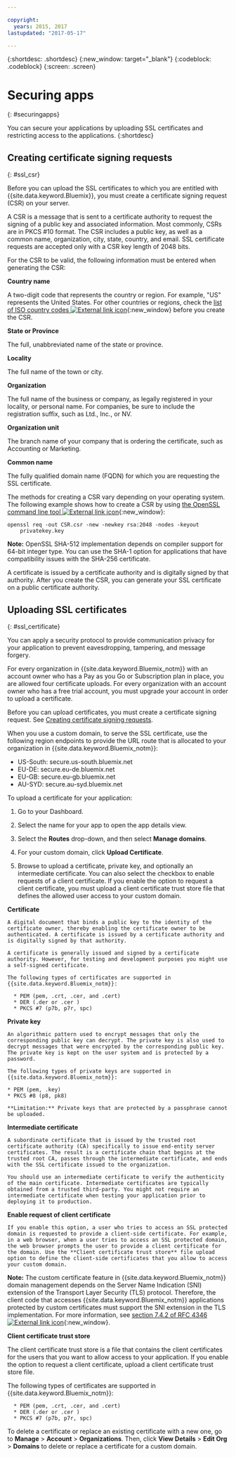 ```yaml
---

copyright:
  years: 2015, 2017
lastupdated: "2017-05-17"

---
```



{:shortdesc: .shortdesc}
{:new_window: target="_blank"}
{:codeblock: .codeblock}
{:screen: .screen}

# Securing apps
{: #securingapps}


You can secure your applications by uploading SSL certificates and restricting access to the applications.
{:shortdesc}

## Creating certificate signing requests
{: #ssl_csr}

Before you can upload the SSL certificates to which you are entitled with {{site.data.keyword.Bluemix}}, you must create a certificate signing request (CSR) on your server.

A CSR is a message that is sent to a certificate authority to request the signing of a public key and associated information. Most commonly, CSRs are in PKCS #10 format. The CSR includes a public key, as well as a common name, organization, city, state, country, and email. SSL certificate requests are accepted only with a CSR key length of 2048 bits.

For the CSR to be valid, the following information must be entered when generating the CSR:

**Country name**

  A two-digit code that represents the country or region. For example, "US" represents the United States. For other countries or regions, check the [list of ISO country codes ![External link icon](../icons/launch-glyph.svg "External link icon")](https://www.iso.org/obp/ui/#search){:new_window} before you create the CSR.

**State or Province**

  The full, unabbreviated name of the state or province.

**Locality**

  The full name of the town or city.

**Organization**

  The full name of the business or company, as legally registered in your locality, or personal name. For companies, be sure to include the registration suffix, such as Ltd., Inc., or NV.

**Organization unit**

  The branch name of your company that is ordering the certificate, such as Accounting or Marketing.

**Common name**

  The fully qualified domain name (FQDN) for which you are requesting the SSL certificate.

The methods for creating a CSR vary depending on your operating system. The following example shows how to create a CSR by using [the OpenSSL command line tool ![External link icon](../icons/launch-glyph.svg "External link icon")](http://www.openssl.org/){:new_window}:

```
openssl req -out CSR.csr -new -newkey rsa:2048 -nodes -keyout
    privatekey.key
```

**Note:** OpenSSL SHA-512 implementation depends on compiler support for 64-bit integer type. You can use the SHA-1 option for applications that have compatibility issues with the SHA-256 certificate.

A certificate is issued by a certificate authority and is digitally signed by that authority. After you create the CSR, you can generate your SSL certificate on a public certificate authority.

## Uploading SSL certificates
{: #ssl_certificate}

You can apply a security protocol to provide communication privacy for your application to prevent eavesdropping, tampering, and message forgery.

For every organization in {{site.data.keyword.Bluemix_notm}} with an account owner who has a Pay as you Go or Subscription plan in place, you are allowed four certificate uploads. For every organization with an account owner who has a free trial account, you must upgrade your account in order to upload a certificate.

Before you can upload certificates, you must create a certificate signing request. See [Creating certificate signing requests](#ssl_csr).

When you use a custom domain, to serve the SSL certificate, use the following region endpoints to provide the URL route that is allocated to your organization in {{site.data.keyword.Bluemix_notm}}:

  * US-South: secure.us-south.bluemix.net
  * EU-DE: secure.eu-de.bluemix.net
  * EU-GB: secure.eu-gb.bluemix.net
  * AU-SYD: secure.au-syd.bluemix.net


To upload a certificate for your application:

1. Go to your Dashboard.

2. Select the name for your app to open the app details view.

3. Select the **Routes** drop-down, and then select **Manage domains**.

3. For your custom domain, click **Upload Certificate**.

4. Browse to upload a certificate, private key, and optionally an intermediate certificate. You can also select the checkbox to enable requests of a client certificate. If you enable the option to request a client certificate, you must upload a client certificate trust store file that defines the allowed user access to your custom domain.

  **Certificate**

    A digital document that binds a public key to the identity of the certificate owner, thereby enabling the certificate owner to be authenticated. A certificate is issued by a certificate authority and is digitally signed by that authority.

	A certificate is generally issued and signed by a certificate authority. However, for testing and development purposes you might use a self-signed certificate.

    The following types of certificates are supported in {{site.data.keyword.Bluemix_notm}}:

      * PEM (pem, .crt, .cer, and .cert)
	  * DER (.der or .cer )
      * PKCS #7 (p7b, p7r, spc)

  **Private key**

    An algorithmic pattern used to encrypt messages that only the corresponding public key can decrypt. The private key is also used to decrypt messages that were encrypted by the corresponding public key. The private key is kept on the user system and is protected by a password.

    The following types of private keys are supported in {{site.data.keyword.Bluemix_notm}}:

    * PEM (pem, .key)
    * PKCS #8 (p8, pk8)

    **Limitation:** Private keys that are protected by a passphrase cannot be uploaded.

  **Intermediate certificate**

    A subordinate certificate that is issued by the trusted root certificate authority (CA) specifically to issue end-entity server certificates. The result is a certificate chain that begins at the trusted root CA, passes through the intermediate certificate, and ends with the SSL certificate issued to the organization.

    You should use an intermediate certificate to verify the authenticity of the main certificate. Intermediate certificates are typically obtained from a trusted third-party. You might not require an intermediate certificate when testing your application prior to deploying it to production.

  **Enable request of client certificate**

    If you enable this option, a user who tries to access an SSL protected domain is requested to provide a client-side certificate. For example, in a web browser, when a user tries to access an SSL protected domain, the web browser prompts the user to provide a client certificate for the domain. Use the **Client certificate trust store** file upload option to define the client-side certificates that you allow to access your custom domain.

  **Note:** The custom certificate feature in {{site.data.keyword.Bluemix_notm}} domain management depends on the Server Name Indication (SNI) extension of the Transport Layer Security (TLS) protocol. Therefore, the client code that accesses {{site.data.keyword.Bluemix_notm}} applications protected by custom certificates must support the SNI extension in the TLS implementation. For more information, see [section 7.4.2 of RFC 4346 ![External link icon](../icons/launch-glyph.svg "External link icon")](http://tools.ietf.org/html/rfc4346#section-7.4.2){:new_window}.

  **Client certificate trust store**

  The client certificate trust store is a file that contains the client certificates for the users that you want to allow access to your application. If you enable the option to request a client certificate, upload a client certificate trust store file.

   The following types of certificates are supported in {{site.data.keyword.Bluemix_notm}}:

      * PEM (pem, .crt, .cer, and .cert)
	  * DER (.der or .cer )
      * PKCS #7 (p7b, p7r, spc)

To delete a certificate or replace an existing certificate with a new one, go to **Manage** > **Account** > **Organizations**. Then, click **View Details** > **Edit Org** > **Domains** to delete or replace a certificate for a custom domain.
